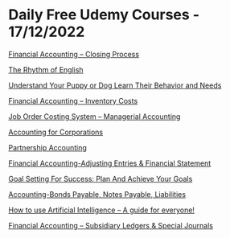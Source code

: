 # Daily Free Udemy Courses - 17/12/2022

[Financial Accounting – Closing Process](https://www.udemy.com/course/financial-accounting-closing-process/?couponCode=B2539399012C50C46E23%20)
[The Rhythm of English](https://www.udemy.com/course/the-rhythm-of-english/?couponCode=RHYTHMFREEFREE)
[Understand Your Puppy or Dog Learn Their Behavior and Needs](https://www.udemy.com/course/dog-care-dog-behavior-dog-training-for-new-owners/?couponCode=68095BFA6399B2714B88%20)
[Financial Accounting – Inventory Costs](https://www.udemy.com/course/financial-accounting-inventory-costs/?couponCode=269E7238038251BE150C%20)
[Job Order Costing System – Managerial Accounting](https://www.udemy.com/course/job-order-costing-system-managerial-accounting/?couponCode=9130C7FC775AD7B465A8%20)
[Accounting for Corporations](https://www.udemy.com/course/accounting-for-corporations/?couponCode=0C3B99FAD07F516B7C7C%20)
[Partnership Accounting](https://www.udemy.com/course/partnership-accounting/?couponCode=C41956907C8704A75D9C%20)
[Financial Accounting-Adjusting Entries & Financial Statement](https://www.udemy.com/course/financial-accounting-adjusting-entries-financial-statement/?couponCode=9CDBF120152B564A455E%20)
[Goal Setting For Success: Plan And Achieve Your Goals](https://www.udemy.com/course/goal-setting-for-students-plan-and-achieve-your-goals/?couponCode=36C80E1EEDDCB320932C%20)
[Accounting-Bonds Payable, Notes Payable, Liabilities](https://www.udemy.com/course/accounting-bonds-payable-notes-payable-liabilities/?couponCode=5F20AEE49FEBE514FEAD%20)
[How to use Artificial Intelligence – A guide for everyone!](https://www.udemy.com/course/how-to-use-artificial-intelligence-a-guide-for-everyone/?couponCode=AI_GPT3_LAUNCH)
[Financial Accounting – Subsidiary Ledgers & Special Journals](https://www.udemy.com/course/financial-accounting-subsidiary-ledgers-special-journals/?couponCode=BB5CA20B9CE59F286024%20)
